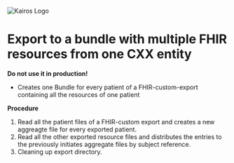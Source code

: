 ![Kairos Logo](https://kairos.de/wp-content/uploads/2023/11/bildschirm_KAIROS_RGB_einfach-e1699976791799.png "Kairos Logo")

Export to a bundle with multiple FHIR resources from one CXX entity
========================
**Do not use it in production!**

* Creates one Bundle for every patient of a FHIR-custom-export containing all the resources of one patient

**Procedure**
1. Read all the patient files of a FHIR-custom export and creates a new aggreagte file for every exported patient.
2. Read all the other exported resource files and distributes the entries to the previously initiates aggregate files by subject reference.
3. Cleaning up export directory.